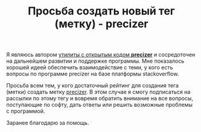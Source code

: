 ﻿---
title: "Просьба создать новый тег (метку) - precizer"
se.owner.user_id: 246927
se.owner.display_name: "Dennis V"
se.owner.link: "https://ru.meta.stackoverflow.com/users/246927/dennis-v"
se.link: "https://ru.meta.stackoverflow.com/questions/14566/%d0%9f%d1%80%d0%be%d1%81%d1%8c%d0%b1%d0%b0-%d1%81%d0%be%d0%b7%d0%b4%d0%b0%d1%82%d1%8c-%d0%bd%d0%be%d0%b2%d1%8b%d0%b9-%d1%82%d0%b5%d0%b3-%d0%bc%d0%b5%d1%82%d0%ba%d1%83-precizer"
se.question_id: 14566
se.post_type: question
---
<p>Я являюсь автором <a href="https://github.com/precizer/precizer" rel="nofollow noreferrer">утилиты с открытым кодом <strong>precizer</strong></a> и сосредоточен на дальнейшем развитии и поддержке программы. Мне показалось хорошей идеей обеспечить взаимодействие с теми, у кого есть вопросы по программе precizer на базе платформы stackoverflow.</p>
<p>Просьба всем тем, у кого достаточный рейтинг для создания тега (метки) создать метку <a href="https://ru.stackoverflow.com/questions/tagged/precizer" class="s-tag post-tag" title="показать вопросы с меткой [precizer]" aria-label="показать вопросы с меткой [precizer]" rel="tag" aria-labelledby="tag-precizer-tooltip-container" data-tag-menu-origin="Unknown">precizer</a>. В этом случае я смогу подписаться на рассылки по этому тегу и вовремя обратить внимание на все вопросы, поступающие по софту, дать ответы или решить возможные проблемы с программой.</p>
<p>Заранее благодарю за помощь.</p>
